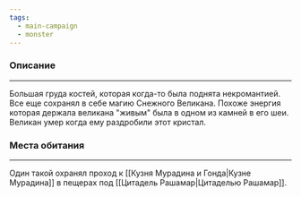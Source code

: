 ```yaml
---
tags:
  - main-campaign
  - monster
---
```

### Описание
---
Большая груда костей, которая когда-то была поднята некромантией.
Все еще сохранял в себе магию Снежного Великана.
Похоже энергия которая держала великана "живым" была в одном из камней в его шеи. Великан умер когда ему раздробили этот кристал. 

### Места обитания
---
Один такой охранял проход к [[Кузня Мурадина и Гонда|Кузне Мурадина]] в пещерах под [[Цитадель Рашамар|Цитаделью Рашамар]].
